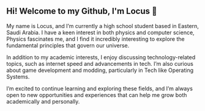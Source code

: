 ## Hi! Welcome to my Github, I'm Locus 👋

My name is Locus, and I’m currently a high school student based in Eastern, Saudi Arabia. I have a keen interest in both physics and computer science, Physics fascinates me, and I find it incredibly interesting to explore the fundamental principles that govern our universe.

In addition to my academic interests, I enjoy discussing technology-related topics, such as internet speed and advancements in tech. I’m also curious about game development and modding, particularly in Tech like Operating Systems.

I’m excited to continue learning and exploring these fields, and I’m always open to new opportunities and experiences that can help me grow both academically and personally.
<!--
**LocusPlayz/LocusPlayz** is a ✨ _special_ ✨ repository because its `README.md` (this file) appears on your GitHub profile.

Here are some ideas to get you started:

- 🔭 I’m currently working on ...
- 🌱 I’m currently learning ...
- 👯 I’m looking to collaborate on ...
- 🤔 I’m looking for help with ...
- 💬 Ask me about ...
- 📫 How to reach me: ...
- 😄 Pronouns: ...
- ⚡ Fun fact: ...
-->

